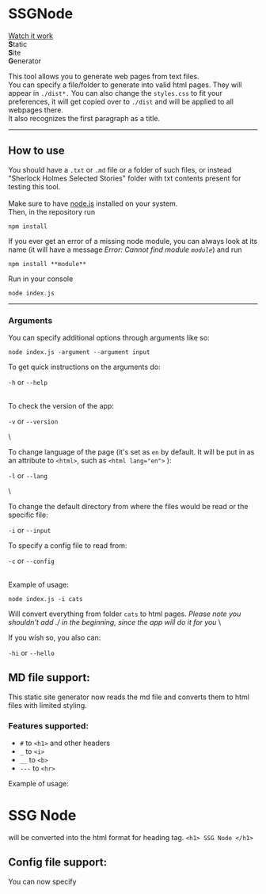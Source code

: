 # SSGNode #
[Watch it work](https://sirinoks.github.io/SSGNode/)  
**S**tatic  
**S**ite  
**G**enerator  
  
This tool allows you to generate web pages from text files.\
You can specify a file/folder to generate into valid html pages. They will appear in `./dist*.`
You can also change the `styles.css` to fit your preferences, it will get copied over to `./dist` and will be applied to all webpages there.\
It also recognizes the first paragraph as a title.

---

## How to use ##
You should have a `.txt` or `.md` file or a folder of such files, or instead "Sherlock Holmes Selected Stories" folder with txt contents present for testing this tool.\
\
Make sure to have [node.js](https://nodejs.org/en/download/) installed on your system.\
Then, in the repository run
```
npm install
```

If you ever get an error of a missing node module, you can always look at its name (it will have a message *Error: Cannot find module `module`*) and run
```
npm install **module**
```

Run in your console
```
node index.js
```
***
### Arguments ###
You can specify additional options through arguments like so:
```
node index.js -argument --argument input
```
To get quick instructions on the arguments do:

 `-h` or `--help`

\
To check the version of the app:

`-v` or `--version`

\

To change language of the page (it's set as `en` by default. It will be put in as an attribute to `<html>`, such as `<html lang="en">` ):

`-l` or `--lang`

\

To change the default directory from where the files would be read or the specific file:

`-i` or `--input` 

To specify a config file to read from:

`-c` or `--config` 

\
Example of usage:
```
node index.js -i cats
```
Will convert everything from folder `cats` to html pages.
*Please note you shouldn't add ./ in the beginning, since the app will do it for you*
\

If you wish so, you also can:

`-hi` or `--hello`

## MD file support: ##

This static site generator now reads the md file and converts them to html files with limited styling.

### Features supported: ###
* `#` to `<h1>` and other headers
* `_` to `<i>`
* `__` to `<b>`
* `---` to `<hr>`

Example of usage:
# SSG Node # 
will be converted into the html format for heading tag.
```<h1> SSG Node </h1>```

## Config file support: ##
You can now specify
